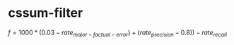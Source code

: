 # cssum-filter

$f = 1000 * (0.03 - rate_{major-factual-error}) + (rate_{precision} - 0.8)) - rate_{recall}$
